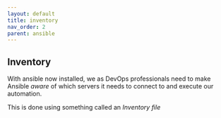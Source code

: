 ```yaml
---
layout: default
title: inventory
nav_order: 2
parent: ansible
---
```


## Inventory

With ansible now installed, we as DevOps professionals need to make Ansible _aware_ of which 
servers it needs to connect to and execute our automation. 

This is done using something called
an _Inventory file_